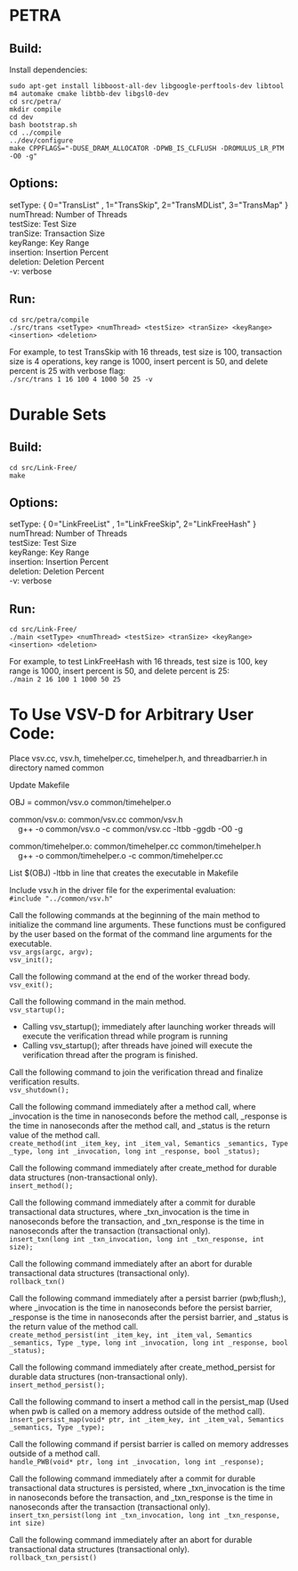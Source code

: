 # PETRA
## Build:
Install dependencies:

`sudo apt-get install libboost-all-dev libgoogle-perftools-dev libtool m4 automake cmake libtbb-dev libgsl0-dev` <br />
`cd src/petra/` <br />
`mkdir compile` <br />
`cd dev` <br />
`bash bootstrap.sh` <br />
`cd ../compile` <br />
`../dev/configure` <br />
`make CPPFLAGS="-DUSE_DRAM_ALLOCATOR -DPWB_IS_CLFLUSH -DROMULUS_LR_PTM -O0 -g"` <br />

## Options:
setType: { 0="TransList" , 1="TransSkip", 2="TransMDList", 3="TransMap" } <br />
numThread: Number of Threads <br />
testSize: Test Size <br />
tranSize: Transaction Size <br />
keyRange: Key Range <br />
insertion: Insertion Percent <br />
deletion: Deletion Percent <br />
-v: verbose <br />

## Run:
`cd src/petra/compile` <br />
`./src/trans <setType> <numThread> <testSize> <tranSize> <keyRange> <insertion> <deletion>` 

For example, to test TransSkip with 16 threads, test size is 100, transaction size is 4 operations, key range is 1000, insert percent is 50, and delete percent is 25 with verbose flag: <br />
`./src/trans 1 16 100 4 1000 50 25 -v`

# Durable Sets
## Build:

`cd src/Link-Free/` <br />
`make`

## Options:
setType: { 0="LinkFreeList" , 1="LinkFreeSkip", 2="LinkFreeHash" } <br />
numThread: Number of Threads <br />
testSize: Test Size <br />
keyRange: Key Range <br />
insertion: Insertion Percent <br />
deletion: Deletion Percent <br />
-v: verbose <br />

## Run:
`cd src/Link-Free/` <br />
`./main <setType> <numThread> <testSize> <tranSize> <keyRange> <insertion> <deletion>`

For example, to test LinkFreeHash with 16 threads, test size is 100, key range is 1000, insert percent is 50, and delete percent is 25: <br />
`./main 2 16 100 1 1000 50 25`

# To Use VSV-D for Arbitrary User Code:
Place vsv.cc, vsv.h, timehelper.cc, timehelper.h, and threadbarrier.h in directory named common

Update Makefile

OBJ = common/vsv.o common/timehelper.o

common/vsv.o: common/vsv.cc common/vsv.h <br />
&nbsp;&nbsp;&nbsp;&nbsp;g++ -o common/vsv.o -c common/vsv.cc -ltbb -ggdb -O0 -g

common/timehelper.o: common/timehelper.cc common/timehelper.h <br />
&nbsp;&nbsp;&nbsp;&nbsp;g++ -o common/timehelper.o -c common/timehelper.cc

List $(OBJ) -ltbb in line that creates the executable in Makefile 

Include vsv.h in the driver file for the experimental evaluation: <br />
`#include "../common/vsv.h"`

Call the following commands at the beginning of the main method to initialize the command line arguments. These functions must be configured by the user based on the format of the command line arguments for the executable. <br />
`vsv_args(argc, argv);` <br />
`vsv_init();`

Call the following command at the end of the worker thread body. <br />
`vsv_exit();`

Call the following command in the main method. <br />
`vsv_startup();`
* Calling vsv_startup(); immediately after launching worker threads will execute the verification thread while program is running
* Calling vsv_startup(); after threads have joined will execute the verification thread after the program is finished.

Call the following command to join the verification thread and finalize verification results. <br />
`vsv_shutdown();`

Call the following command immediately after a method call, where \_invocation is the time in nanoseconds before the method call, \_response is the time in nanoseconds after the method call, and _status is the return value of the method call. <br />
`create_method(int _item_key, int _item_val, Semantics _semantics, Type _type, long int _invocation, long int _response, bool _status);`

Call the following command immediately after create_method for durable data structures (non-transactional only). <br />
`insert_method();`

Call the following command immediately after a commit for durable transactional data structures, where \_txn\_invocation is the time in nanoseconds before the transaction, and \_txn\_response is the time in nanoseconds after the transaction (transactional only). <br />
`insert_txn(long int _txn_invocation, long int _txn_response, int size);`

Call the following command immediately after an abort for durable transactional data structures (transactional only). <br />
`rollback_txn()`

Call the following command immediately after a persist barrier (pwb;flush;), where \_invocation is the time in nanoseconds before the persist barrier, \_response is the time in nanoseconds after the persist barrier, and _status is the return value of the method call. <br />
`create_method_persist(int _item_key, int _item_val, Semantics _semantics, Type _type, long int _invocation, long int _response, bool _status);`

Call the following command immediately after create\_method\_persist for durable data structures (non-transactional only). <br />
`insert_method_persist();`

 Call the following command to insert a method call in the persist\_map (Used when pwb is called on a memory address outside of the method call). <br />
`insert_persist_map(void* ptr, int _item_key, int _item_val, Semantics _semantics, Type _type);`

Call the following command if persist barrier is called on memory addresses outside of a method call.  <br />
`handle_PWB(void* ptr, long int _invocation, long int _response);`

Call the following command immediately after a commit for durable transactional data structures is persisted, where \_txn\_invocation is the time in nanoseconds before the transaction, and \_txn\_response is the time in nanoseconds after the transaction (transactional only). <br />
`insert_txn_persist(long int _txn_invocation, long int _txn_response, int size)`

Call the following command immediately after an abort for durable transactional data structures (transactional only). <br />
`rollback_txn_persist()`

